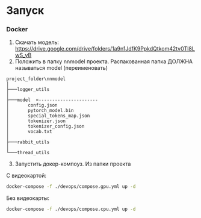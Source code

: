 # Запуск
### Docker
1. Скачать модель:  https://drive.google.com/drive/folders/1a9n1JdfK9PpkdQtkom42tv0Tl8LwS_yB
2. Положить в папку nnmodel проекта. Распакованная папка ДОЛЖНА называться model (переименовать)
```
project_folder\nnmodel
│
├───logger_utils
│
├───model  <----------------------
│       config.json
│       pytorch_model.bin
│       special_tokens_map.json
│       tokenizer.json
│       tokenizer_config.json
│       vocab.txt
│
├───rabbit_utils
│
└───thread_utils
```
3. Запустить докер-компоуз. Из папки проекта  

С видеокартой:
```bash
docker-compose -f ./devops/compose.gpu.yml up -d
```
Без видеокарты:
```bash
docker-compose -f ./devops/compose.cpu.yml up -d
```